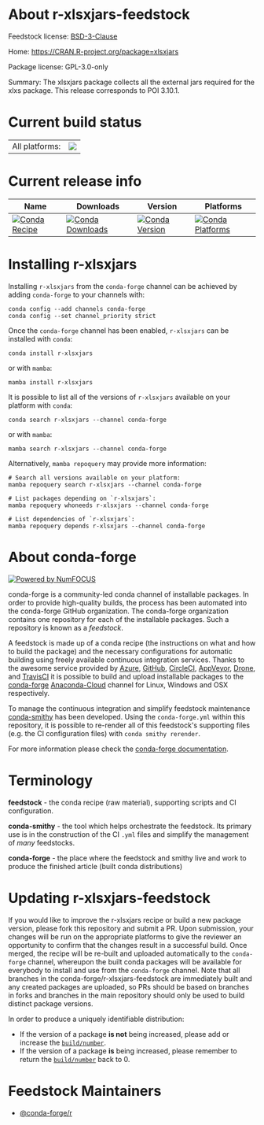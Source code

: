 About r-xlsxjars-feedstock
==========================

Feedstock license: [BSD-3-Clause](https://github.com/conda-forge/r-xlsxjars-feedstock/blob/main/LICENSE.txt)

Home: https://CRAN.R-project.org/package=xlsxjars

Package license: GPL-3.0-only

Summary: The xlsxjars package collects all the external jars required for the xlxs package. This release corresponds to POI 3.10.1.

Current build status
====================


<table><tr><td>All platforms:</td>
    <td>
      <a href="https://dev.azure.com/conda-forge/feedstock-builds/_build/latest?definitionId=4290&branchName=main">
        <img src="https://dev.azure.com/conda-forge/feedstock-builds/_apis/build/status/r-xlsxjars-feedstock?branchName=main">
      </a>
    </td>
  </tr>
</table>

Current release info
====================

| Name | Downloads | Version | Platforms |
| --- | --- | --- | --- |
| [![Conda Recipe](https://img.shields.io/badge/recipe-r--xlsxjars-green.svg)](https://anaconda.org/conda-forge/r-xlsxjars) | [![Conda Downloads](https://img.shields.io/conda/dn/conda-forge/r-xlsxjars.svg)](https://anaconda.org/conda-forge/r-xlsxjars) | [![Conda Version](https://img.shields.io/conda/vn/conda-forge/r-xlsxjars.svg)](https://anaconda.org/conda-forge/r-xlsxjars) | [![Conda Platforms](https://img.shields.io/conda/pn/conda-forge/r-xlsxjars.svg)](https://anaconda.org/conda-forge/r-xlsxjars) |

Installing r-xlsxjars
=====================

Installing `r-xlsxjars` from the `conda-forge` channel can be achieved by adding `conda-forge` to your channels with:

```
conda config --add channels conda-forge
conda config --set channel_priority strict
```

Once the `conda-forge` channel has been enabled, `r-xlsxjars` can be installed with `conda`:

```
conda install r-xlsxjars
```

or with `mamba`:

```
mamba install r-xlsxjars
```

It is possible to list all of the versions of `r-xlsxjars` available on your platform with `conda`:

```
conda search r-xlsxjars --channel conda-forge
```

or with `mamba`:

```
mamba search r-xlsxjars --channel conda-forge
```

Alternatively, `mamba repoquery` may provide more information:

```
# Search all versions available on your platform:
mamba repoquery search r-xlsxjars --channel conda-forge

# List packages depending on `r-xlsxjars`:
mamba repoquery whoneeds r-xlsxjars --channel conda-forge

# List dependencies of `r-xlsxjars`:
mamba repoquery depends r-xlsxjars --channel conda-forge
```


About conda-forge
=================

[![Powered by
NumFOCUS](https://img.shields.io/badge/powered%20by-NumFOCUS-orange.svg?style=flat&colorA=E1523D&colorB=007D8A)](https://numfocus.org)

conda-forge is a community-led conda channel of installable packages.
In order to provide high-quality builds, the process has been automated into the
conda-forge GitHub organization. The conda-forge organization contains one repository
for each of the installable packages. Such a repository is known as a *feedstock*.

A feedstock is made up of a conda recipe (the instructions on what and how to build
the package) and the necessary configurations for automatic building using freely
available continuous integration services. Thanks to the awesome service provided by
[Azure](https://azure.microsoft.com/en-us/services/devops/), [GitHub](https://github.com/),
[CircleCI](https://circleci.com/), [AppVeyor](https://www.appveyor.com/),
[Drone](https://cloud.drone.io/welcome), and [TravisCI](https://travis-ci.com/)
it is possible to build and upload installable packages to the
[conda-forge](https://anaconda.org/conda-forge) [Anaconda-Cloud](https://anaconda.org/)
channel for Linux, Windows and OSX respectively.

To manage the continuous integration and simplify feedstock maintenance
[conda-smithy](https://github.com/conda-forge/conda-smithy) has been developed.
Using the ``conda-forge.yml`` within this repository, it is possible to re-render all of
this feedstock's supporting files (e.g. the CI configuration files) with ``conda smithy rerender``.

For more information please check the [conda-forge documentation](https://conda-forge.org/docs/).

Terminology
===========

**feedstock** - the conda recipe (raw material), supporting scripts and CI configuration.

**conda-smithy** - the tool which helps orchestrate the feedstock.
                   Its primary use is in the construction of the CI ``.yml`` files
                   and simplify the management of *many* feedstocks.

**conda-forge** - the place where the feedstock and smithy live and work to
                  produce the finished article (built conda distributions)


Updating r-xlsxjars-feedstock
=============================

If you would like to improve the r-xlsxjars recipe or build a new
package version, please fork this repository and submit a PR. Upon submission,
your changes will be run on the appropriate platforms to give the reviewer an
opportunity to confirm that the changes result in a successful build. Once
merged, the recipe will be re-built and uploaded automatically to the
`conda-forge` channel, whereupon the built conda packages will be available for
everybody to install and use from the `conda-forge` channel.
Note that all branches in the conda-forge/r-xlsxjars-feedstock are
immediately built and any created packages are uploaded, so PRs should be based
on branches in forks and branches in the main repository should only be used to
build distinct package versions.

In order to produce a uniquely identifiable distribution:
 * If the version of a package **is not** being increased, please add or increase
   the [``build/number``](https://docs.conda.io/projects/conda-build/en/latest/resources/define-metadata.html#build-number-and-string).
 * If the version of a package **is** being increased, please remember to return
   the [``build/number``](https://docs.conda.io/projects/conda-build/en/latest/resources/define-metadata.html#build-number-and-string)
   back to 0.

Feedstock Maintainers
=====================

* [@conda-forge/r](https://github.com/conda-forge/r/)

